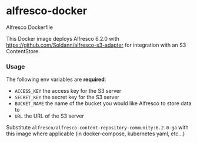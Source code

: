 # alfresco-docker
Alfresco Dockerfile

This Docker image deploys Alfresco 6.2.0 with https://github.com/Soldann/alfresco-s3-adapter for integration with an S3 ContentStore.

### Usage
The following env variables are **required**:
* ```ACCESS_KEY``` the access key for the S3 server
* ```SECRET_KEY``` the secret key for the S3 server
* ```BUCKET_NAME``` the name of the bucket you would like Alfresco to store data to
* ```URL``` the URL of the S3 server

Substitute ```alfresco/alfresco-content-repository-community:6.2.0-ga``` with this image where applicable (in docker-compose, kubernetes yaml, etc...)
